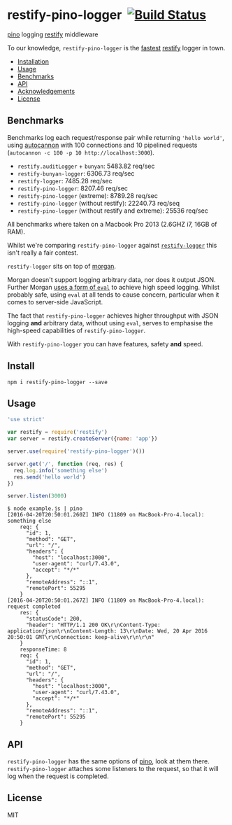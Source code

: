 # restify-pino-logger&nbsp;&nbsp;[![Build Status](https://travis-ci.org/pinojs/restify-pino-logger.svg)](https://travis-ci.org/pinojs/restify-pino-logger)

[pino](https://github.com/pinojs/pino) logging [restify](http://npm.im/restify) middleware

To our knowledge, `restify-pino-logger` is the [fastest](#benchmarks) [restify](http://npm.im/restify) logger in town.

* [Installation](#install)
* [Usage](#usage)
* [Benchmarks](#benchmarks)
* [API](#api)
* [Acknowledgements](#acknowledgements)
* [License](#license)

## Benchmarks

Benchmarks log each request/response pair while returning
`'hello world'`, using
[autocannon](https://github.com/pinojs/autocannon) with 100
connections and 10 pipelined requests (`autocannon -c 100 -p 10 http://localhost:3000`).

* `restify.auditLogger` + `bunyan`: 5483.82 req/sec
* `restify-bunyan-logger`: 6306.73 req/sec
* `restify-logger`: 7485.28 req/sec
* `restify-pino-logger`: 8207.46 req/sec
* `restify-pino-logger` (extreme): 8789.28 req/sec
* `restify-pino-logger` (without restify): 22240.73 req/seq
* `restify-pino-logger` (without restify and extreme): 25536 req/sec

All benchmarks where taken on a Macbook Pro 2013 (2.6GHZ i7, 16GB of RAM). 

Whilst we're comparing `restify-pino-logger` against [`restify-logger`](http://npm.im/restify-logger) this isn't really a fair contest. 

`restify-logger` sits on top of [morgan](http://npm.im/morgan).

Morgan doesn't support logging arbitrary data, nor does it output JSON. Further Morgan [uses a form of `eval`](https://github.com/restifyjs/morgan/blob/5da5ff1f5446e3f3ff29d29a2d6582712612bf89/index.js#L383) to achieve high speed logging. Whilst probably safe, using `eval` at all tends to cause concern, particular when it comes to server-side JavaScript.

The fact that `restify-pino-logger` achieves higher throughput with JSON logging **and** arbitrary data, without using `eval`, serves to emphasise the high-speed capabilities of `restify-pino-logger`. 

With `restify-pino-logger` you can have features, safety **and** speed. 

## Install

```
npm i restify-pino-logger --save
```

## Usage

```js
'use strict'

var restify = require('restify')
var server = restify.createServer({name: 'app'})

server.use(require('restify-pino-logger')())

server.get('/', function (req, res) {
  req.log.info('something else')
  res.send('hello world')
})

server.listen(3000)
```

```
$ node example.js | pino
[2016-04-20T20:50:01.260Z] INFO (11809 on MacBook-Pro-4.local): something else
    req: {
      "id": 1,
      "method": "GET",
      "url": "/",
      "headers": {
        "host": "localhost:3000",
        "user-agent": "curl/7.43.0",
        "accept": "*/*"
      },
      "remoteAddress": "::1",
      "remotePort": 55295
    }
[2016-04-20T20:50:01.267Z] INFO (11809 on MacBook-Pro-4.local): request completed
    res: {
      "statusCode": 200,
      "header": "HTTP/1.1 200 OK\r\nContent-Type: application/json\r\nContent-Length: 13\r\nDate: Wed, 20 Apr 2016 20:50:01 GMT\r\nConnection: keep-alive\r\n\r\n"
    }
    responseTime: 8
    req: {
      "id": 1,
      "method": "GET",
      "url": "/",
      "headers": {
        "host": "localhost:3000",
        "user-agent": "curl/7.43.0",
        "accept": "*/*"
      },
      "remoteAddress": "::1",
      "remotePort": 55295
    }
```

## API

`restify-pino-logger` has the same options of
[pino](http://npm.im/pino), look at them there.
`restify-pino-logger` attaches some listeners to the request, so that
it will log when the request is completed.

## License

MIT
